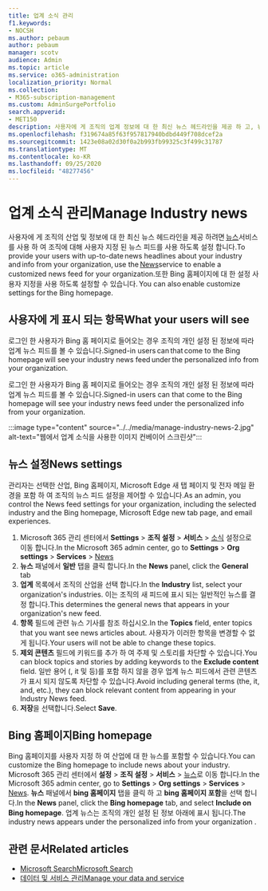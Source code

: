 ```yaml
---
title: 업계 소식 관리
f1.keywords:
- NOCSH
ms.author: pebaum
author: pebaum
manager: scotv
audience: Admin
ms.topic: article
ms.service: o365-administration
localization_priority: Normal
ms.collection:
- M365-subscription-management
ms.custom: AdminSurgePortfolio
search.appverid:
- MET150
description: 사용자에 게 조직의 업계 정보에 대 한 최신 뉴스 헤드라인을 제공 하 고, 뉴스 서비스를 사용 하 여 조직에 대해 사용자 지정 된 뉴스 피드를 사용 하도록 설정 합니다.
ms.openlocfilehash: f319674a85f63f957817940bdbd449f708dcef2a
ms.sourcegitcommit: 1423e08a02d30f0a2b993fb99325c3f499c31787
ms.translationtype: MT
ms.contentlocale: ko-KR
ms.lasthandoff: 09/25/2020
ms.locfileid: "48277456"
---
```

# <a name="manage-industry-news"></a><span data-ttu-id="207d9-103">업계 소식 관리</span><span class="sxs-lookup"><span data-stu-id="207d9-103">Manage Industry news</span></span>

<span data-ttu-id="207d9-104">사용자에 게 조직의 산업 및 정보에 대 한 최신 뉴스 헤드라인을 제공 하려면 [뉴스](https://admin.microsoft.com/adminportal/home?#/Settings/Services/:/Settings/L1/BingNews)서비스를 사용 하 여 조직에 대해 사용자 지정 된 뉴스 피드를 사용 하도록 설정 합니다.</span><span class="sxs-lookup"><span data-stu-id="207d9-104">To provide your users with up-to-date news headlines about your industry and info from your organization, use the [News](https://admin.microsoft.com/adminportal/home?#/Settings/Services/:/Settings/L1/BingNews)service to enable a customized news feed for your organization.</span></span><span data-ttu-id="207d9-105">또한 Bing 홈페이지에 대 한 설정 사용자 지정을 사용 하도록 설정할 수 있습니다.</span><span class="sxs-lookup"><span data-stu-id="207d9-105"> You can also enable customize settings for the Bing homepage.</span></span>

## <a name="what-your-users-will-see"></a><span data-ttu-id="207d9-106">사용자에 게 표시 되는 항목</span><span class="sxs-lookup"><span data-stu-id="207d9-106">What your users will see</span></span>

<span data-ttu-id="207d9-107">로그인 한 사용자가 Bing 홈 페이지로 들어오는 경우 조직의 개인 설정 된 정보에 따라 업계 뉴스 피드를 볼 수 있습니다.</span><span class="sxs-lookup"><span data-stu-id="207d9-107">Signed-in users can that come to the Bing homepage will see your industry news feed under the personalized info from your organization.</span></span>  

<span data-ttu-id="207d9-108">로그인 한 사용자가 Bing 홈 페이지로 들어오는 경우 조직의 개인 설정 된 정보에 따라 업계 뉴스 피드를 볼 수 있습니다.</span><span class="sxs-lookup"><span data-stu-id="207d9-108">Signed-in users can that come to the Bing homepage will see your industry news feed under the personalized info from your organization.</span></span>

:::image type="content" source="../../media/manage-industry-news-2.jpg" alt-text="웹에서 업계 소식을 사용한 이미지 컨베이어 스크린샷":::

## <a name="news-settings"></a><span data-ttu-id="207d9-110">뉴스 설정</span><span class="sxs-lookup"><span data-stu-id="207d9-110">News settings</span></span>

<span data-ttu-id="207d9-111">관리자는 선택한 산업, Bing 홈페이지, Microsoft Edge 새 탭 페이지 및 전자 메일 환경을 포함 하 여 조직의 뉴스 피드 설정을 제어할 수 있습니다.</span><span class="sxs-lookup"><span data-stu-id="207d9-111">As an admin, you control the News feed settings for your organization, including the selected industry and the Bing homepage, Microsoft Edge new tab page, and email experiences.</span></span>

1. <span data-ttu-id="207d9-112">Microsoft 365 관리 센터에서 **Settings**  >  **조직 설정**  >  **서비스**  >  [소식](https://admin.microsoft.com/adminportal/home?#/Settings/Services/:/Settings/L1/BingNews) 설정으로 이동 합니다.</span><span class="sxs-lookup"><span data-stu-id="207d9-112">In the Microsoft 365 admin center, go to **Settings** > **Org settings** > **Services** > [News](https://admin.microsoft.com/adminportal/home?#/Settings/Services/:/Settings/L1/BingNews)</span></span>
2. <span data-ttu-id="207d9-113">**뉴스** 패널에서 **일반** 탭을 클릭 합니다.</span><span class="sxs-lookup"><span data-stu-id="207d9-113">In the **News** panel, click the **General** tab</span></span>
3. <span data-ttu-id="207d9-114">**업계** 목록에서 조직의 산업을 선택 합니다.</span><span class="sxs-lookup"><span data-stu-id="207d9-114">In the **Industry** list, select your organization's industries.</span></span> <span data-ttu-id="207d9-115">이는 조직의 새 피드에 표시 되는 일반적인 뉴스를 결정 합니다.</span><span class="sxs-lookup"><span data-stu-id="207d9-115">This determines the general news that appears in your organization's new feed.</span></span>
4. <span data-ttu-id="207d9-116">**항목** 필드에 관련 뉴스 기사를 참조 하십시오.</span><span class="sxs-lookup"><span data-stu-id="207d9-116">In the **Topics** field, enter topics that you want see news articles about.</span></span> <span data-ttu-id="207d9-117">사용자가 이러한 항목을 변경할 수 없게 됩니다.</span><span class="sxs-lookup"><span data-stu-id="207d9-117">Your users will not be able to change these topics.</span></span>
5. <span data-ttu-id="207d9-118">**제외 콘텐츠** 필드에 키워드를 추가 하 여 주제 및 스토리를 차단할 수 있습니다.</span><span class="sxs-lookup"><span data-stu-id="207d9-118">You can block topics and stories by adding keywords to the **Exclude content** field.</span></span> <span data-ttu-id="207d9-119">일반 용어 (, it 및 등)를 포함 하지 않을 경우 업계 뉴스 피드에서 관련 콘텐츠가 표시 되지 않도록 차단할 수 있습니다.</span><span class="sxs-lookup"><span data-stu-id="207d9-119">Avoid including general terms (the, it, and, etc.), they can block relevant content from appearing in your Industry News feed.</span></span>
6. <span data-ttu-id="207d9-120">**저장**을 선택합니다.</span><span class="sxs-lookup"><span data-stu-id="207d9-120">Select **Save**.</span></span>

## <a name="bing-homepage"></a><span data-ttu-id="207d9-121">Bing 홈페이지</span><span class="sxs-lookup"><span data-stu-id="207d9-121">Bing homepage</span></span>

<span data-ttu-id="207d9-122">Bing 홈페이지를 사용자 지정 하 여 산업에 대 한 뉴스를 포함할 수 있습니다.</span><span class="sxs-lookup"><span data-stu-id="207d9-122">You can customize the Bing homepage to include news about your industry.</span></span> <span data-ttu-id="207d9-123">Microsoft 365 관리 센터에서 **설정**  >  **조직 설정**  >  **서비스**  >  [뉴스](https://admin.microsoft.com/adminportal/home?#/Settings/Services/:/Settings/L1/BingNews)로 이동 합니다.</span><span class="sxs-lookup"><span data-stu-id="207d9-123">In the Microsoft 365 admin center, go to **Settings** > **Org settings** > **Services** > [News](https://admin.microsoft.com/adminportal/home?#/Settings/Services/:/Settings/L1/BingNews).</span></span> <span data-ttu-id="207d9-124">**뉴스** 패널에서 **bing 홈페이지** 탭을 클릭 하 고 **bing 홈페이지 포함**을 선택 합니다.</span><span class="sxs-lookup"><span data-stu-id="207d9-124">In the **News** panel, click the **Bing homepage** tab, and select **Include on Bing homepage**.</span></span> <span data-ttu-id="207d9-125">업계 뉴스는 조직의 개인 설정 된 정보 아래에 표시 됩니다.</span><span class="sxs-lookup"><span data-stu-id="207d9-125">The industry news appears under the personalized info from your organization .</span></span>

## <a name="related-articles"></a><span data-ttu-id="207d9-126">관련 문서</span><span class="sxs-lookup"><span data-stu-id="207d9-126">Related articles</span></span>

- [<span data-ttu-id="207d9-127">Microsoft Search</span><span class="sxs-lookup"><span data-stu-id="207d9-127">Microsoft Search</span></span>](https://docs.microsoft.com/microsoftsearch/)
- [<span data-ttu-id="207d9-128">데이터 및 서비스 관리</span><span class="sxs-lookup"><span data-stu-id="207d9-128">Manage your data and service</span></span>](https://docs.microsoft.com/microsoft-365/admin/manage)
